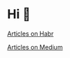 # Hi 👋

[Articles on Habr](https://habr.com/ru/users/Devchik/publications/articles/) 

[Articles on Medium](https://medium.com/@devchik) 
